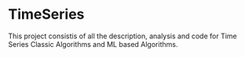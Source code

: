 # TimeSeries

This project consistis of all the description, analysis and code for Time Series Classic Algorithms and ML based Algorithms.


